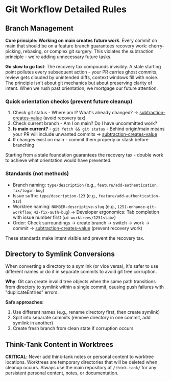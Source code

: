 # Git Workflow Detailed Rules

## Branch Management

**Core principle: Working on main creates future work**. Every commit on main that should be on a feature branch guarantees recovery work: cherry-picking, rebasing, or complex git surgery. This violates the subtraction principle - we're adding unnecessary future tasks.

**Go slow to go fast**: The recovery tax compounds invisibly. A stale starting point pollutes every subsequent action - your PR carries ghost commits, review gets clouded by unintended diffs, context windows fill with noise. The principle isn't about git mechanics but about preserving clarity of intent. When we rush past orientation, we mortgage our future attention.

### Quick orientation checks (prevent future cleanup)
1. Check git status - Where am I? What's already changed?
   → [subtraction-creates-value](../../knowledge/principles/subtraction-creates-value.md) (avoid recovery tax)
2. Check current branch - Am I on main? Do I have uncommitted work?
3. **Is main current?** - `git fetch && git status` - Behind origin/main means your PR will include unwanted commits
   → [subtraction-creates-value](../../knowledge/principles/subtraction-creates-value.md)
4. If changes exist on main - commit them properly or stash before branching

Starting from a stale foundation guarantees the recovery tax - double work to achieve what orientation would have prevented.

### Standards (not methods)
- Branch naming: `type/description` (e.g., `feature/add-authentication`, `fix/login-bug`)
- Issue suffix: `type/description-123` (e.g., `feature/add-authentication-512`)
- Worktree naming: `NUMBER-descriptive-slug` (e.g., `1251-enhance-git-workflow`, `42-fix-auth-bug`)
  → Developer ergonomics: Tab completion with issue number first (`cd worktrees/1251<tab>`)
- Order: Check surroundings → create branch → switch → work → commit
  → [subtraction-creates-value](../../knowledge/principles/subtraction-creates-value.md) (prevent recovery work)

These standards make intent visible and prevent the recovery tax.

## Directory to Symlink Conversions
When converting a directory to a symlink (or vice versa), it's safer to use different names or do it in separate commits to avoid git tree corruption.

**Why**: Git can create invalid tree objects when the same path transitions from directory to symlink within a single commit, causing push failures with "duplicateEntries" errors.

**Safe approaches**:
1. Use different names (e.g., rename directory first, then create symlink)
2. Split into separate commits (remove directory in one commit, add symlink in another)
3. Create fresh branch from clean state if corruption occurs

## Think-Tank Content in Worktrees
**CRITICAL**: Never add think-tank notes or personal content to worktree locations. Worktrees are temporary directories that will be deleted when cleanup occurs. Always use the main repository at `/think-tank/` for any persistent personal content, notes, or documentation.
